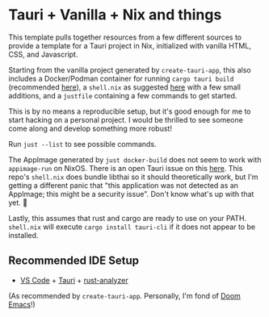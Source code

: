 # Tauri + Vanilla + Nix and things

This template pulls together resources from a few different sources to provide a template for a Tauri project in Nix, initialized with vanilla HTML, CSS, and Javascript. 

Starting from the vanilla project generated by `create-tauri-app`, this also includes a Docker/Podman container for running `cargo tauri build` (recommended [here](https://github.com/tauri-apps/tauri/issues/3323#issuecomment-1199076500)), a `shell.nix` as suggested [here](https://tauri.app/v1/guides/getting-started/prerequisites#setting-up-linux) with a few small additions, and a `justfile` containing a few commands to get started.

This is by no means a reproducible setup, but it's good enough for me to start hacking on a personal project. I would be thrilled to see someone come along and develop something more robust!

Run `just --list` to see possible commands.

The AppImage generated by `just docker-build` does not seem to work with `appimage-run` on NixOS. There is an open Tauri issue on this [here](https://github.com/tauri-apps/tauri/issues/4930). This repo's `shell.nix` does bundle libthai so it should theoretically work, but I'm getting a different panic that "this application was not detected as an AppImage; this might be a security issue". Don't know what's up with that yet. 😬

Lastly, this assumes that rust and cargo are ready to use on your PATH. `shell.nix` will execute `cargo install tauri-cli` if it does not appear to be installed. 

## Recommended IDE Setup

- [VS Code](https://code.visualstudio.com/) + [Tauri](https://marketplace.visualstudio.com/items?itemName=tauri-apps.tauri-vscode) + [rust-analyzer](https://marketplace.visualstudio.com/items?itemName=rust-lang.rust-analyzer)

(As recommended by `create-tauri-app`. Personally, I'm fond of [Doom Emacs](https://github.com/doomemacs/doomemacs)!)
